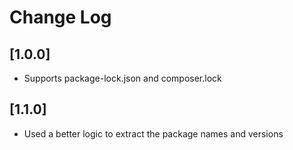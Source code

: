 # Change Log

## [1.0.0]

- Supports package-lock.json and composer.lock

## [1.1.0]

- Used a better logic to extract the package names and versions
